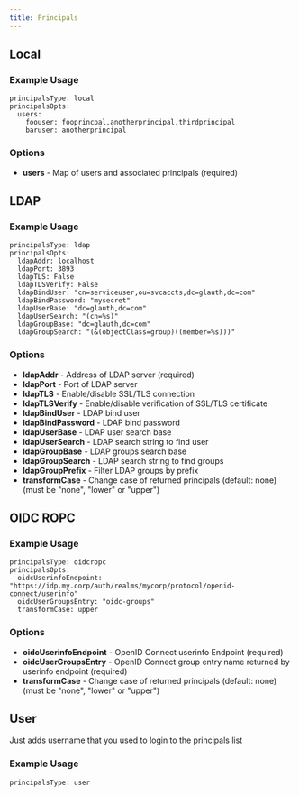```yaml
---
title: Principals
---
```


## Local

### Example Usage

```
principalsType: local
principalsOpts:
  users:
    foouser: fooprincpal,anotherprincipal,thirdprincipal
    baruser: anotherprincipal
```

### Options

  * **users** - Map of users and associated principals (required)

## LDAP

### Example Usage

```
principalsType: ldap
principalsOpts:
  ldapAddr: localhost
  ldapPort: 3893
  ldapTLS: False
  ldapTLSVerify: False
  ldapBindUser: "cn=serviceuser,ou=svcaccts,dc=glauth,dc=com"
  ldapBindPassword: "mysecret" 
  ldapUserBase: "dc=glauth,dc=com"
  ldapUserSearch: "(cn=%s)"
  ldapGroupBase: "dc=glauth,dc=com"
  ldapGroupSearch: "(&(objectClass=group)((member=%s)))"
```

### Options

  * **ldapAddr** - Address of LDAP server (required)
  * **ldapPort** - Port of LDAP server
  * **ldapTLS** - Enable/disable SSL/TLS connection
  * **ldapTLSVerify** - Enable/disable verification of SSL/TLS certificate
  * **ldapBindUser** - LDAP bind user
  * **ldapBindPassword** - LDAP bind password
  * **ldapUserBase** - LDAP user search base
  * **ldapUserSearch** - LDAP search string to find user
  * **ldapGroupBase** - LDAP groups search base
  * **ldapGroupSearch** - LDAP search string to find groups
  * **ldapGroupPrefix** - Filter LDAP groups by prefix
  * **transformCase** - Change case of returned principals (default: none) (must be "none", "lower" or "upper")

## OIDC ROPC

### Example Usage

```
principalsType: oidcropc
principalsOpts:
  oidcUserinfoEndpoint: "https://idp.my.corp/auth/realms/mycorp/protocol/openid-connect/userinfo"
  oidcUserGroupsEntry: "oidc-groups"
  transformCase: upper
```

### Options

  * **oidcUserinfoEndpoint** - OpenID Connect userinfo Endpoint (required)
  * **oidcUserGroupsEntry** - OpenID Connect group entry name returned by userinfo endpoint (required)
  * **transformCase** - Change case of returned principals (default: none) (must be "none", "lower" or "upper")

## User

Just adds username that you used to login to the principals list

### Example Usage

```
principalsType: user
```
